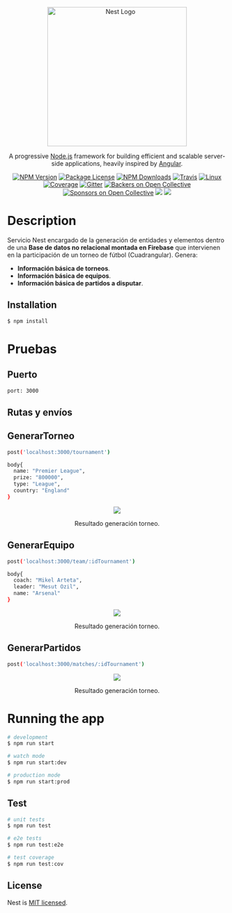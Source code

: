 <p align="center">
  <a href="http://nestjs.com/" target="blank"><img src="https://nestjs.com/img/logo_text.svg" width="320" alt="Nest Logo" /></a>
</p>

[travis-image]: https://api.travis-ci.org/nestjs/nest.svg?branch=master
[travis-url]: https://travis-ci.org/nestjs/nest
[linux-image]: https://img.shields.io/travis/nestjs/nest/master.svg?label=linux
[linux-url]: https://travis-ci.org/nestjs/nest
  <p align="center">A progressive <a href="http://nodejs.org" target="blank">Node.js</a> framework for building efficient and scalable server-side applications, heavily inspired by <a href="https://angular.io" target="blank">Angular</a>.</p>
    <p align="center">
<a href="https://www.npmjs.com/~nestjscore"><img src="https://img.shields.io/npm/v/@nestjs/core.svg" alt="NPM Version" /></a>
<a href="https://www.npmjs.com/~nestjscore"><img src="https://img.shields.io/npm/l/@nestjs/core.svg" alt="Package License" /></a>
<a href="https://www.npmjs.com/~nestjscore"><img src="https://img.shields.io/npm/dm/@nestjs/core.svg" alt="NPM Downloads" /></a>
<a href="https://travis-ci.org/nestjs/nest"><img src="https://api.travis-ci.org/nestjs/nest.svg?branch=master" alt="Travis" /></a>
<a href="https://travis-ci.org/nestjs/nest"><img src="https://img.shields.io/travis/nestjs/nest/master.svg?label=linux" alt="Linux" /></a>
<a href="https://coveralls.io/github/nestjs/nest?branch=master"><img src="https://coveralls.io/repos/github/nestjs/nest/badge.svg?branch=master#5" alt="Coverage" /></a>
<a href="https://gitter.im/nestjs/nestjs?utm_source=badge&utm_medium=badge&utm_campaign=pr-badge&utm_content=body_badge"><img src="https://badges.gitter.im/nestjs/nestjs.svg" alt="Gitter" /></a>
<a href="https://opencollective.com/nest#backer"><img src="https://opencollective.com/nest/backers/badge.svg" alt="Backers on Open Collective" /></a>
<a href="https://opencollective.com/nest#sponsor"><img src="https://opencollective.com/nest/sponsors/badge.svg" alt="Sponsors on Open Collective" /></a>
  <a href="https://paypal.me/kamilmysliwiec"><img src="https://img.shields.io/badge/Donate-PayPal-dc3d53.svg"/></a>
  <a href="https://twitter.com/nestframework"><img src="https://img.shields.io/twitter/follow/nestframework.svg?style=social&label=Follow"></a>
</p>
  <!--[![Backers on Open Collective](https://opencollective.com/nest/backers/badge.svg)](https://opencollective.com/nest#backer)
  [![Sponsors on Open Collective](https://opencollective.com/nest/sponsors/badge.svg)](https://opencollective.com/nest#sponsor)-->

# Description

Servicio Nest encargado de la generación de entidades y elementos dentro de una **Base de datos no relacional montada en Firebase** que intervienen en la participación de un torneo de fútbol (Cuadrangular).
Genera:
* **Información básica de torneos**.
* **Información básica de equipos**.
* **Información básica de partidos a disputar**.


## Installation

```bash
$ npm install
```

# Pruebas

## Puerto
```bash
port: 3000
```

## Rutas y envíos

## GenerarTorneo

```bash
post('localhost:3000/tournament')

body{
  name: "Premier League",
  prize: "800000",
  type: "League",
  country: "England"
}
```

<div align='center'>
    <img  src='https://i.imgur.com/xCdBzIE.png'>
    <p>Resultado generación torneo.</p>
</div>


## GenerarEquipo

```bash
post('localhost:3000/team/:idTournament')

body{
  coach: "Mikel Arteta",
  leader: "Mesut Ozil",
  name: "Arsenal"
}
```

<div align='center'>
    <img  src='https://i.imgur.com/eAF5FuF.png'>
    <p>Resultado generación torneo.</p>
</div>

## GenerarPartidos

```bash
post('localhost:3000/matches/:idTournament')
```
<div align='center'>
    <img  src='https://i.imgur.com/0lKl4qB.png'>
    <p>Resultado generación torneo.</p>
</div>

# Running the app

```bash
# development
$ npm run start

# watch mode
$ npm run start:dev

# production mode
$ npm run start:prod
```

## Test

```bash
# unit tests
$ npm run test

# e2e tests
$ npm run test:e2e

# test coverage
$ npm run test:cov
```

## License

  Nest is [MIT licensed](LICENSE).
